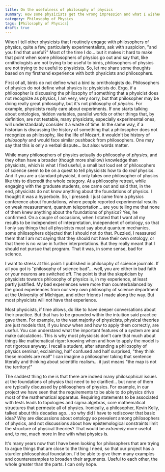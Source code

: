 ```yaml
---
title: On the usefulness of philosophy of physics
summary: How some physicists get the wrong impression and what I wished philosophers discussed
category: Philosophy of Physics
tags: [Philosophy of Physics]
draft: true
---
```


When I tell other physicists that I routinely engage with philosophers of physics, quite a few, particularly experimentalists, ask with suspicion, "and you find that useful?" Most of the time I do... but it makes it hard to make that point when some philosophers of physics go out and say that, like ornithologists are not trying to be useful to birds, philosophers of physics are not trying to be useful to physicists. So, let me share some thoughts based on my firsthand experience with both physicists and philosophers.

First of all, birds do not define what a bird is: ornithologists do. Philosophers of physics do not define what physics is: physicists do. Ergo, if a philosopher is discussing the philosophy of something that a physicist does not recognize as physics, I am very, very sorry, but that philosopher may be doing really great philosophy, but it's not philosophy of *physics*. For example, physicists really care about experiments. If one starts talking about ontologies, hidden variables, parallel worlds or other things that, by definition, are not testable, many physicists, especially experimental ones, will understandably consider it a waste of time. In the same way, if a historian is discussing the history of something that a philosopher does not recognize as philosophy, like the life of Mozart, it wouldn't be history of *philosophy* and would face similar pushback from philosophers. One may say that this is only a verbal dispute... but also: words matter. 

While many philosophers of physics actually do philosophy of *physics*, and they often have a broader (though more shallow) knowledge than physicists, which is what I find useful, a small but loud set of philosophers of science seem to be on a quest to tell physicists how to do *real* physics. And if you are a standard physicist, it only takes one philosopher of physics like this to discredit the whole category. At a philosophy retreat, while engaging with the graduate students, one came out and said that, in the end, physicists do not know anything about the foundations of physics. I thought it was a hyperbole. So, I pressed: I just came from a physics conference about foundations, where people reported experimental results on weak measurement, quantum teleportation... are you telling me that none of them knew anything about the foundations of physics? Yes, he confirmed. On a couple of occasions, when I stated that I want all my results to be independent of interpretation, independent of ontology, so that I only say things that all physicists must say about quantum mechanics, some philosophers objected that I should not do that. Puzzled, I reassured them that I am not saying that they should not have their own ontology, or that there is no value in further interpretations. But they really meant that I should not pursue that program. That it was, in some sense, bad for science.

I want to stress at this point: I published in philosophy of science journals. If all you got is "philosophy of science bad"... well, you are either in bad faith or your neurons are switched off. The point is that the skepticism by physicists towards philosophy of physics is, in my experience, at least partly justified. My bad experiences were more than counterbalanced by the good experiences from our very own philosophy of science department at the University of Michigan, and other friends I made along the way. But most physicists will not have that experience.

Most physicists, if time allows, do like to have deeper conversations about their practice. But that has to be grounded within the intuition said practice gave them. For example, to the vast majority of physicists, physical theories are just models that, if you know when and how to apply them correctly, are useful. You can understand what the important features of a system are and make calculations. This is why most physicists don't care that much about things like mathematical rigor: knowing when and how to apply the model is not rigorous anyway. I recall a student, after attending a philosophy of physics seminar, exclaiming, half confused and half surprised, "they think these models are real!" I can imagine a philosopher taking that sentence literally and thinking about scientific realism... it just means "the map is not the territory!"

The saddest thing to me is that there are indeed many philosophical issues at the foundations of physics that need to be clarified... but none of them are typically discussed by philosophers of physics. For example, in our project we have seen that the requirements to be able to do physics drive most of the mathematical apparatus. Requiring statements to be associated with tests leads to topologies and sigma algebras, core mathematical structures that permeate all of physics. Ironically, a philosopher, Kevin Kelly, talked about this decades ago... so why did I have to rediscover that basic idea? Why are discussions about ontology so prevalent among philosophers of physics, and not discussions about how epistemological constraints limit the structure of physical theories? That would be *extremely* more useful and, to me, much more in line with what physics is.

It's many years now that I have been looking for philosophers that are trying to argue things that are close to the thing I need, so that our project has a sturdier philosophical foundation. I'd be able to give them many examples and counterexamples to broaden their arguments. Useful to each other, the whole greater than the parts. I can only hope.
